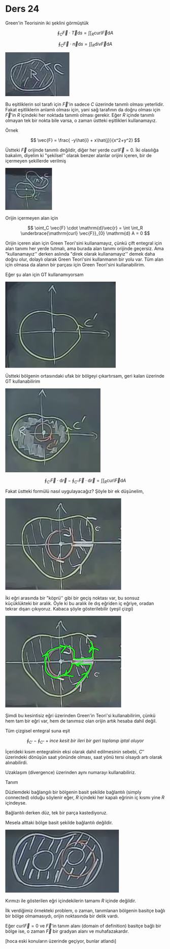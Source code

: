 # Ders 24

Green'in Teorisinin iki şeklini görmüştük

$$ \oint_C \vec{F} \cdot \vec{T} \mathrm{d} s = \int \int_R \mathrm{curl} \vec{F} \mathrm{d} A $$

$$ \oint_C \vec{F} \cdot \vec{n} \mathrm{d} s = \int \int_R \mathrm{div} \vec{F} \mathrm{d} A $$

![](24_1.png)

Bu eşitliklerin sol tarafı için $\vec{F}$'in sadece $C$ üzerinde tanımlı
olması yeterlidir. Fakat eşitliklerin anlamlı olması için, yani sağ
tarafının da doğru olması için $\vec{F}$'in $R$ içindeki her noktada tanımlı
olması gerekir. Eğer $R$ içinde tanımlı olmayan tek bir nokta bile varsa, o
zaman üstteki eşitlikleri kullanamayız.

Örnek 

$$ \vec{F} = \frac{ -y\hat{i} + x\hat{j}}{x^2+y^2} $$

Üstteki $\vec{F}$ orijinde tanımlı değildir, diğer her yerde $\mathrm{curl} \vec{F} =
0$.  İki olasılığa bakalım, diyelim ki "şekilsel'' olarak benzer alanlar
orijini içeren, bir de içermeyen şekillerde verilmiş

![](24_2.png)

Orijin içermeyen alan için

$$
\oint_C \vec{F} \cdot \mathrm{d}\vec{r} = 
\int \int_R \underbrace{\mathrm{curl} \vec{F}}_{0} \mathrm{d} A  = 0
$$
 
Orijin içeren alan için Green Teori'sini kullanamayız, çünkü çift entegral
için alan tanımı her yerde tutmalı, ama burada alan tanımı orijinde
geçersiz. Ama "kullanamayız'' derken aslında "direk olarak kullanamayız''
demek daha doğru olur, dolaylı olarak Green Teori'sini kullanmanın bir yolu
var. Tüm alan için olmasa da alanın bir parçası için Green Teori'sini
kullanabilirim. 

Eğer şu alan için GT kullanamıyorsam

![](24_3.png)

Üstteki bölgenin ortasındaki ufak bir bölgeyi çıkartırsam, geri kalan
üzerinde GT kullanabilirim

![](24_4.png)

$$
\oint_{C'} \vec{F} \cdot \mathrm{d}\vec{r} - 
\oint_{C''} \vec{F} \cdot \mathrm{d}\vec{r}  =
\int \int_R \mathrm{curl} \vec{F} \mathrm{d} A 
$$
 
Fakat üstteki formülü nasıl uygulayacağız? Şöyle bir ek düşünelim, 

![](24_5.png)

İki eğri arasında bir "köprü'' gibi bir geçiş noktası var, bu sonsuz
küçüklükteki bir aralık. Öyle ki bu aralık ile dış eğriden iç eğriye,
oradan tekrar dışarı çıkıyoruz. Kabaca şöyle gösterilebilir (yeşil çizgi)

![](24_6.png)

Şimdi bu kesintisiz eğri üzerinden Green'in Teori'si kullanabilirim, çünkü
hem tam bir eğri var, hem de tanımsız olan orijin artık hesaba dahil
değil. 

Tüm çizgisel entegral suna eşit 

$$
\oint_{C'} - \oint_{C''} +
\textit{ince kesit bir ileri bir geri toplanıp iptal oluyor}
$$ 

İçerideki kısım entegralinin eksi olarak dahil edilmesinin sebebi, $C''$
üzerindeki dönüşün saat yönünde olması, saat yönü tersi olsaydı artı olarak
alınabilirdi. 

Uzaklaşım (divergence) üzerinden aynı numarayı kullanabiliriz. 

Tanım 

Düzlemdeki bağlangılı bir bölgenin basit şekilde bağlantılı (simply
connected) olduğu söylenir eğer, $R$ içindeki her kapalı eğrinin iç kısmı
yine $R$ içindeyse. 

Bağlantılı derken düz, tek bir parça kastediyoruz.

Mesela alttaki bölge basit şekilde bağlantılı değildir. 

![](24_7.png)

Kırmızı ile gösterilen eğri içindekilerin tamamı $R$ içinde değildir. 

İlk verdiğimiz örnekteki problem, o zaman, tanımlanan bölgenin basitçe
bağlı bir bölge olmamasıydı, orijin noktasında bir delik vardı. 

Eğer $\mathrm{curl} \vec{F} = 0$ ve $\vec{F}$'in tanım alanı (domain of definition) 
basitçe bağlı 
bir bölge ise, o zaman $\vec{F}$ bir gradyan alanı ve muhafazakardır. 

[hoca eski konuların üzerinde geçiyor, bunlar atlandı]






